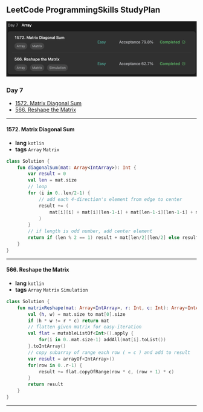 ## LeetCode ProgrammingSkills StudyPlan

<img src="../../assets/leetcode_program_lv1_day7.png" alt="leetcode_programming_skills_level1_day7" style="zoom:50%;" />

### Day 7

- [1572. Matrix Diagonal Sum](https://leetcode.com/problems/matrix-diagonal-sum/?envType=study-plan&id=programming-skills-i)
- [566. Reshape the Matrix](https://leetcode.com/problems/reshape-the-matrix/?envType=study-plan&id=programming-skills-i)

---

#### 1572. Matrix Diagonal Sum

- **lang**  `kotlin` 
- **tags**  `Array` `Matrix`

```kotlin
class Solution {
    fun diagonalSum(mat: Array<IntArray>): Int {
        var result = 0
        val len = mat.size
        // loop
        for (i in 0..len/2-1) {
            // add each 4-direction's element from edge to center
            result += (
                mat[i][i] + mat[i][len-1-i] + mat[len-1-i][len-1-i] + mat[len-1-i][i]
            )
        }
        // if length is odd number, add center element
        return if (len % 2 == 1) result + mat[len/2][len/2] else result
    }
}
```

---

#### 566. Reshape the Matrix

- **lang**  `kotlin` 
- **tags**  `Array` `Matrix` `Simulation`

```kotlin
class Solution {
    fun matrixReshape(mat: Array<IntArray>, r: Int, c: Int): Array<IntArray> {
        val (h, w) = mat.size to mat[0].size
        if (h * w != r * c) return mat
        // flatten given matrix for easy-iteration
        val flat = mutableListOf<Int>().apply { 
            for(i in 0..mat.size-1) addAll(mat[i].toList())
        }.toIntArray()
        // copy subarray of range each row ( = c ) and add to result
        var result = arrayOf<IntArray>()
        for(row in 0..r-1) {
            result += flat.copyOfRange(row * c, (row + 1) * c)
        }
        return result
    }
}
```

---

